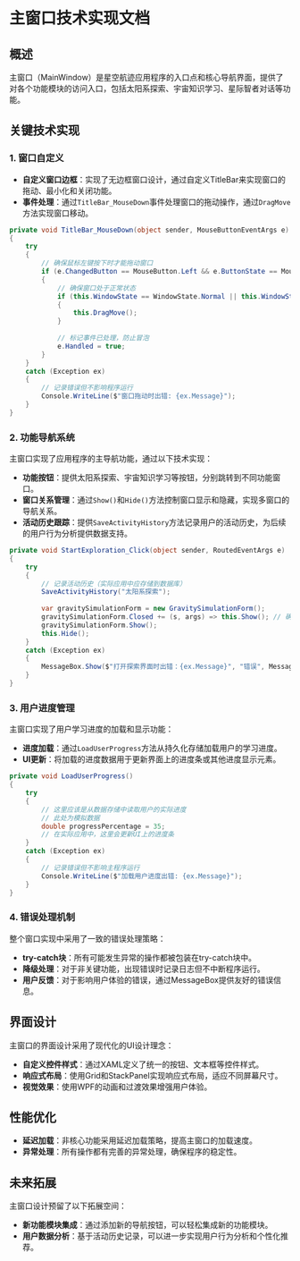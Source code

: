  # 主窗口技术实现文档

## 概述

主窗口（MainWindow）是星空航迹应用程序的入口点和核心导航界面，提供了对各个功能模块的访问入口，包括太阳系探索、宇宙知识学习、星际智者对话等功能。

## 关键技术实现

### 1. 窗口自定义

- **自定义窗口边框**：实现了无边框窗口设计，通过自定义TitleBar来实现窗口的拖动、最小化和关闭功能。
- **事件处理**：通过`TitleBar_MouseDown`事件处理窗口的拖动操作，通过`DragMove`方法实现窗口移动。

```csharp
private void TitleBar_MouseDown(object sender, MouseButtonEventArgs e)
{
    try
    {
        // 确保鼠标左键按下时才能拖动窗口
        if (e.ChangedButton == MouseButton.Left && e.ButtonState == MouseButtonState.Pressed)
        {
            // 确保窗口处于正常状态
            if (this.WindowState == WindowState.Normal || this.WindowState == WindowState.Maximized)
            {
                this.DragMove();
            }
            
            // 标记事件已处理，防止冒泡
            e.Handled = true;
        }
    }
    catch (Exception ex)
    {
        // 记录错误但不影响程序运行
        Console.WriteLine($"窗口拖动时出错: {ex.Message}");
    }
}
```

### 2. 功能导航系统

主窗口实现了应用程序的主导航功能，通过以下技术实现：

- **功能按钮**：提供太阳系探索、宇宙知识学习等按钮，分别跳转到不同功能窗口。
- **窗口关系管理**：通过`Show()`和`Hide()`方法控制窗口显示和隐藏，实现多窗口的导航关系。
- **活动历史跟踪**：提供`SaveActivityHistory`方法记录用户的活动历史，为后续的用户行为分析提供数据支持。

```csharp
private void StartExploration_Click(object sender, RoutedEventArgs e)
{
    try
    {
        // 记录活动历史（实际应用中应存储到数据库）
        SaveActivityHistory("太阳系探索");
        
        var gravitySimulationForm = new GravitySimulationForm();
        gravitySimulationForm.Closed += (s, args) => this.Show(); // 确保关闭时显示主窗口
        gravitySimulationForm.Show();
        this.Hide();
    }
    catch (Exception ex)
    {
        MessageBox.Show($"打开探索界面时出错：{ex.Message}", "错误", MessageBoxButton.OK, MessageBoxImage.Error);
    }
}
```

### 3. 用户进度管理

主窗口实现了用户学习进度的加载和显示功能：

- **进度加载**：通过`LoadUserProgress`方法从持久化存储加载用户的学习进度。
- **UI更新**：将加载的进度数据用于更新界面上的进度条或其他进度显示元素。

```csharp
private void LoadUserProgress()
{
    try
    {
        // 这里应该是从数据存储中读取用户的实际进度
        // 此处为模拟数据
        double progressPercentage = 35;
        // 在实际应用中，这里会更新UI上的进度条
    }
    catch (Exception ex)
    {
        // 记录错误但不影响主程序运行
        Console.WriteLine($"加载用户进度出错: {ex.Message}");
    }
}
```

### 4. 错误处理机制

整个窗口实现中采用了一致的错误处理策略：

- **try-catch块**：所有可能发生异常的操作都被包装在try-catch块中。
- **降级处理**：对于非关键功能，出现错误时记录日志但不中断程序运行。
- **用户反馈**：对于影响用户体验的错误，通过MessageBox提供友好的错误信息。

## 界面设计

主窗口的界面设计采用了现代化的UI设计理念：

- **自定义控件样式**：通过XAML定义了统一的按钮、文本框等控件样式。
- **响应式布局**：使用Grid和StackPanel实现响应式布局，适应不同屏幕尺寸。
- **视觉效果**：使用WPF的动画和过渡效果增强用户体验。

## 性能优化

- **延迟加载**：非核心功能采用延迟加载策略，提高主窗口的加载速度。
- **异常处理**：所有操作都有完善的异常处理，确保程序的稳定性。

## 未来拓展

主窗口设计预留了以下拓展空间：

- **新功能模块集成**：通过添加新的导航按钮，可以轻松集成新的功能模块。
- **用户数据分析**：基于活动历史记录，可以进一步实现用户行为分析和个性化推荐。
